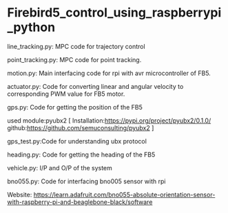 # Firebird5_control_using_raspberrypi_python

line_tracking.py: MPC code for trajectory control

point_tracking.py: MPC code for point tracking.

motion.py: Main interfacing code for rpi with avr microcontroller of FB5.

actuator.py: Code for converting linear and angular velocity to corresponding PWM value for FB5 motor.

gps.py: Code for getting the position of the FB5 

used module:pyubx2
[
Installation:https://pypi.org/project/pyubx2/0.1.0/
github:https://github.com/semuconsulting/pyubx2
]

gps_test.py:Code for understanding ubx protocol

heading.py: Code for getting the heading of the FB5

vehicle.py:  I/P and O/P of the system

bno055.py: Code for interfacing bno005 sensor with rpi

Website: https://learn.adafruit.com/bno055-absolute-orientation-sensor-with-raspberry-pi-and-beaglebone-black/software


